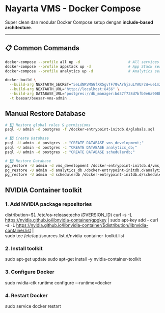 # Nayarta VMS - Docker Compose

Super clean dan modular Docker Compose setup dengan **include-based architecture**.

---

## 📋 Common Commands

```bash
docker-compose --profile all up -d                      # All services
docker-compose --profile appstack up -d                 # App Stack services
docker-compose --profile analytics up -d                # Analytics services
```

```bash
docker build \
  --build-arg NEXTAUTH_SECRET="5eLdNKVMGGfXR5gvTF70vArhjzuLYAU/2W+ue1mZ/A0=" \
  --build-arg NEXTAUTH_URL="http://localhost:8456" \
  --build-arg DATABASE_URL='postgres://db_manager:bd37f728d7bfb0e6a908b37e86ebfe8a2ee85faa@nayarta-postgres:5432/vms_development' \
  -t beesar/beesar-vms-admin .
```

## Manual Restore Database
```sh
# 1️⃣ Restore global roles & permissions
psql -U admin -d postgres -f /docker-entrypoint-initdb.d/globals.sql

# 2️⃣ Create Database
psql -U admin -d postgres -c "CREATE DATABASE vms_development;"
psql -U admin -d postgres -c "CREATE DATABASE analytics_db;"
psql -U admin -d postgres -c "CREATE DATABASE schedulerdb;"

# 3️⃣ Restore Database
pg_restore -U admin -d vms_development /docker-entrypoint-initdb.d/vms_development.dump
pg_restore -U admin -d analytics_db /docker-entrypoint-initdb.d/analytics_db.dump
pg_restore -U admin -d schedulerdb /docker-entrypoint-initdb.d/schedulerdb.dump
```

## NVIDIA Container toolkit
### 1. Add NVIDIA package repositories
distribution=$(. /etc/os-release;echo $ID$VERSION_ID)
curl -s -L https://nvidia.github.io/libnvidia-container/gpgkey | sudo apt-key add -
curl -s -L https://nvidia.github.io/libnvidia-container/$distribution/libnvidia-container.list | \
  sudo tee /etc/apt/sources.list.d/nvidia-container-toolkit.list

### 2. Install toolkit
sudo apt-get update
sudo apt-get install -y nvidia-container-toolkit

### 3. Configure Docker
sudo nvidia-ctk runtime configure --runtime=docker

### 4. Restart Docker
sudo service docker restart